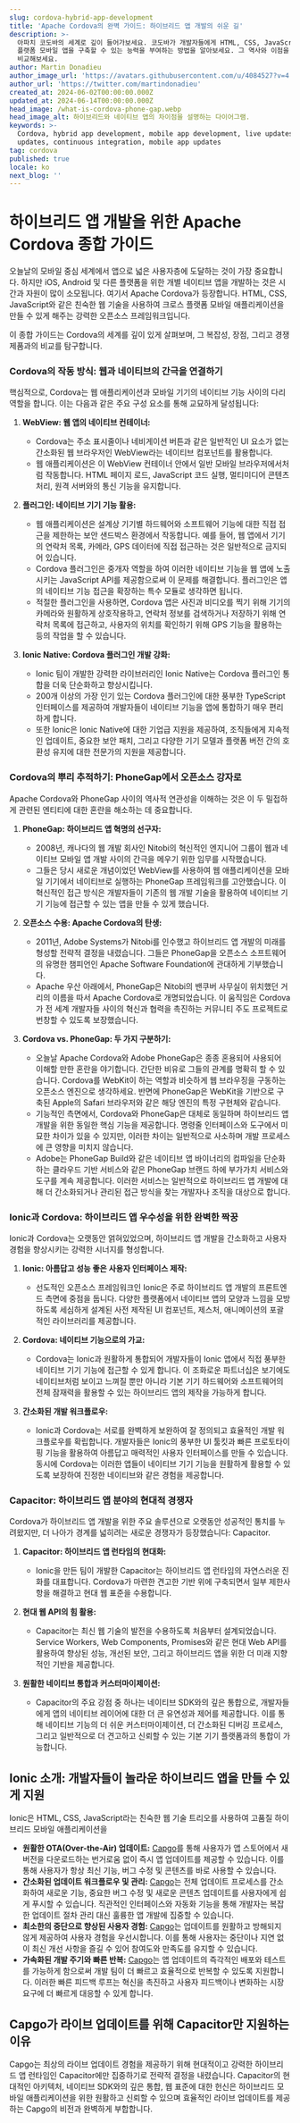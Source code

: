 ```yaml
---
slug: cordova-hybrid-app-development
title: 'Apache Cordova의 완벽 가이드: 하이브리드 앱 개발의 쉬운 길'
description: >-
  아파치 코도바의 세계로 깊이 들어가보세요. 코도바가 개발자들에게 HTML, CSS, JavaScript와 같은 웹 기술을 사용하여 크로스
  플랫폼 모바일 앱을 구축할 수 있는 능력을 부여하는 방법을 알아보세요. 그 역사와 이점을 살펴보고 Capacitor와 같은 대안들과
  비교해보세요.
author: Martin Donadieu
author_image_url: 'https://avatars.githubusercontent.com/u/4084527?v=4'
author_url: 'https://twitter.com/martindonadieu'
created_at: 2024-06-02T00:00:00.000Z
updated_at: 2024-06-14T00:00:00.000Z
head_image: /what-is-cordova-phone-gap.webp
head_image_alt: 하이브리드와 네이티브 앱의 차이점을 설명하는 다이어그램.
keywords: >-
  Cordova, hybrid app development, mobile app development, live updates, OTA
  updates, continuous integration, mobile app updates
tag: cordova
published: true
locale: ko
next_blog: ''
---
```

# 하이브리드 앱 개발을 위한 Apache Cordova 종합 가이드

오늘날의 모바일 중심 세계에서 앱으로 넓은 사용자층에 도달하는 것이 가장 중요합니다. 하지만 iOS, Android 및 다른 플랫폼을 위한 개별 네이티브 앱을 개발하는 것은 시간과 자원이 많이 소모됩니다. 여기서 Apache Cordova가 등장합니다. HTML, CSS, JavaScript와 같은 친숙한 웹 기술을 사용하여 크로스 플랫폼 모바일 애플리케이션을 만들 수 있게 해주는 강력한 오픈소스 프레임워크입니다.

이 종합 가이드는 Cordova의 세계를 깊이 있게 살펴보며, 그 복잡성, 장점, 그리고 경쟁 제품과의 비교를 탐구합니다.

### Cordova의 작동 방식: 웹과 네이티브의 간극을 연결하기

핵심적으로, Cordova는 웹 애플리케이션과 모바일 기기의 네이티브 기능 사이의 다리 역할을 합니다. 이는 다음과 같은 주요 구성 요소를 통해 교묘하게 달성됩니다:

1. **WebView: 웹 앱의 네이티브 컨테이너:**
   - Cordova는 주소 표시줄이나 네비게이션 버튼과 같은 일반적인 UI 요소가 없는 간소화된 웹 브라우저인 WebView라는 네이티브 컴포넌트를 활용합니다.
   - 웹 애플리케이션은 이 WebView 컨테이너 안에서 일반 모바일 브라우저에서처럼 작동합니다. HTML 페이지 로드, JavaScript 코드 실행, 멀티미디어 콘텐츠 처리, 원격 서버와의 통신 기능을 유지합니다.

2. **플러그인: 네이티브 기기 기능 활용:**
   - 웹 애플리케이션은 설계상 기기별 하드웨어와 소프트웨어 기능에 대한 직접 접근을 제한하는 보안 샌드박스 환경에서 작동합니다. 예를 들어, 웹 앱에서 기기의 연락처 목록, 카메라, GPS 데이터에 직접 접근하는 것은 일반적으로 금지되어 있습니다.
   - Cordova 플러그인은 중개자 역할을 하여 이러한 네이티브 기능을 웹 앱에 노출시키는 JavaScript API를 제공함으로써 이 문제를 해결합니다. 플러그인은 앱의 네이티브 기능 접근을 확장하는 특수 모듈로 생각하면 됩니다.
   - 적절한 플러그인을 사용하면, Cordova 앱은 사진과 비디오를 찍기 위해 기기의 카메라와 원활하게 상호작용하고, 연락처 정보를 검색하거나 저장하기 위해 연락처 목록에 접근하고, 사용자의 위치를 확인하기 위해 GPS 기능을 활용하는 등의 작업을 할 수 있습니다.

3. **Ionic Native: Cordova 플러그인 개발 강화:**
   - Ionic 팀이 개발한 강력한 라이브러리인 Ionic Native는 Cordova 플러그인 통합을 더욱 단순화하고 향상시킵니다.
   - 200개 이상의 가장 인기 있는 Cordova 플러그인에 대한 풍부한 TypeScript 인터페이스를 제공하여 개발자들이 네이티브 기능을 앱에 통합하기 매우 편리하게 합니다.
   - 또한 Ionic은 Ionic Native에 대한 기업급 지원을 제공하여, 조직들에게 지속적인 업데이트, 중요한 보안 패치, 그리고 다양한 기기 모델과 플랫폼 버전 간의 호환성 유지에 대한 전문가의 지원을 제공합니다.

### Cordova의 뿌리 추적하기: PhoneGap에서 오픈소스 강자로

Apache Cordova와 PhoneGap 사이의 역사적 연관성을 이해하는 것은 이 두 밀접하게 관련된 엔티티에 대한 혼란을 해소하는 데 중요합니다.

1. **PhoneGap: 하이브리드 앱 혁명의 선구자:**
   - 2008년, 캐나다의 웹 개발 회사인 Nitobi의 혁신적인 엔지니어 그룹이 웹과 네이티브 모바일 앱 개발 사이의 간극을 메우기 위한 임무를 시작했습니다.
   - 그들은 당시 새로운 개념이었던 WebView를 사용하여 웹 애플리케이션을 모바일 기기에서 네이티브로 실행하는 PhoneGap 프레임워크를 고안했습니다. 이 혁신적인 접근 방식은 개발자들이 기존의 웹 개발 기술을 활용하여 네이티브 기기 기능에 접근할 수 있는 앱을 만들 수 있게 했습니다.

2. **오픈소스 수용: Apache Cordova의 탄생:**
   - 2011년, Adobe Systems가 Nitobi를 인수했고 하이브리드 앱 개발의 미래를 형성할 전략적 결정을 내렸습니다. 그들은 PhoneGap을 오픈소스 소프트웨어의 유명한 챔피언인 Apache Software Foundation에 관대하게 기부했습니다.
   - Apache 우산 아래에서, PhoneGap은 Nitobi의 밴쿠버 사무실이 위치했던 거리의 이름을 따서 Apache Cordova로 개명되었습니다. 이 움직임은 Cordova가 전 세계 개발자들 사이의 혁신과 협력을 촉진하는 커뮤니티 주도 프로젝트로 번창할 수 있도록 보장했습니다.

3. **Cordova vs. PhoneGap: 두 가지 구분하기:**
   - 오늘날 Apache Cordova와 Adobe PhoneGap은 종종 혼용되어 사용되어 이해할 만한 혼란을 야기합니다. 간단한 비유로 그들의 관계를 명확히 할 수 있습니다. Cordova를 WebKit이 하는 역할과 비슷하게 웹 브라우징을 구동하는 오픈소스 엔진으로 생각하세요. 반면에 PhoneGap은 WebKit을 기반으로 구축된 Apple의 Safari 브라우저와 같은 해당 엔진의 특정 구현체와 같습니다.
   - 기능적인 측면에서, Cordova와 PhoneGap은 대체로 동일하며 하이브리드 앱 개발을 위한 동일한 핵심 기능을 제공합니다. 명령줄 인터페이스와 도구에서 미묘한 차이가 있을 수 있지만, 이러한 차이는 일반적으로 사소하며 개발 프로세스에 큰 영향을 미치지 않습니다.
   - Adobe는 PhoneGap Build와 같은 네이티브 앱 바이너리의 컴파일을 단순화하는 클라우드 기반 서비스와 같은 PhoneGap 브랜드 하에 부가가치 서비스와 도구를 계속 제공합니다. 이러한 서비스는 일반적으로 하이브리드 앱 개발에 대해 더 간소화되거나 관리된 접근 방식을 찾는 개발자나 조직을 대상으로 합니다.

### Ionic과 Cordova: 하이브리드 앱 우수성을 위한 완벽한 짝꿍

Ionic과 Cordova는 오랫동안 얽혀있었으며, 하이브리드 앱 개발을 간소화하고 사용자 경험을 향상시키는 강력한 시너지를 형성합니다.

1. **Ionic: 아름답고 성능 좋은 사용자 인터페이스 제작:**
   - 선도적인 오픈소스 프레임워크인 Ionic은 주로 하이브리드 앱 개발의 프론트엔드 측면에 중점을 둡니다. 다양한 플랫폼에서 네이티브 앱의 모양과 느낌을 모방하도록 세심하게 설계된 사전 제작된 UI 컴포넌트, 제스처, 애니메이션의 포괄적인 라이브러리를 제공합니다.

2. **Cordova: 네이티브 기능으로의 가교:**
   - Cordova는 Ionic과 원활하게 통합되어 개발자들이 Ionic 앱에서 직접 풍부한 네이티브 기기 기능에 접근할 수 있게 합니다. 이 조화로운 파트너십은 보기에도 네이티브처럼 보이고 느껴질 뿐만 아니라 기본 기기 하드웨어와 소프트웨어의 전체 잠재력을 활용할 수 있는 하이브리드 앱의 제작을 가능하게 합니다.

3. **간소화된 개발 워크플로우:**
   - Ionic과 Cordova는 서로를 완벽하게 보완하여 잘 정의되고 효율적인 개발 워크플로우를 확립합니다. 개발자들은 Ionic의 풍부한 UI 툴킷과 빠른 프로토타이핑 기능을 활용하여 아름답고 매력적인 사용자 인터페이스를 만들 수 있습니다. 동시에 Cordova는 이러한 앱들이 네이티브 기기 기능을 원활하게 활용할 수 있도록 보장하여 진정한 네이티브와 같은 경험을 제공합니다.

### Capacitor: 하이브리드 앱 분야의 현대적 경쟁자

Cordova가 하이브리드 앱 개발을 위한 주요 솔루션으로 오랫동안 성공적인 통치를 누려왔지만, 더 나아가 경계를 넓히려는 새로운 경쟁자가 등장했습니다: Capacitor.

1. **Capacitor: 하이브리드 앱 런타임의 현대화:**
   - Ionic을 만든 팀이 개발한 Capacitor는 하이브리드 앱 런타임의 자연스러운 진화를 대표합니다. Cordova가 마련한 견고한 기반 위에 구축되면서 일부 제한사항을 해결하고 현대 웹 표준을 수용합니다.

2. **현대 웹 API의 힘 활용:**
   - Capacitor는 최신 웹 기술의 발전을 수용하도록 처음부터 설계되었습니다. Service Workers, Web Components, Promises와 같은 현대 Web API를 활용하여 향상된 성능, 개선된 보안, 그리고 하이브리드 앱을 위한 더 미래 지향적인 기반을 제공합니다.

3. **원활한 네이티브 통합과 커스터마이제이션:**
   - Capacitor의 주요 강점 중 하나는 네이티브 SDK와의 깊은 통합으로, 개발자들에게 앱의 네이티브 레이어에 대한 더 큰 유연성과 제어를 제공합니다. 이를 통해 네이티브 기능의 더 쉬운 커스터마이제이션, 더 간소화된 디버깅 프로세스, 그리고 일반적으로 더 견고하고 신뢰할 수 있는 기본 기기 플랫폼과의 통합이 가능합니다.

## Ionic 소개: 개발자들이 놀라운 하이브리드 앱을 만들 수 있게 지원

Ionic은 HTML, CSS, JavaScript라는 친숙한 웹 기술 트리오를 사용하여 고품질 하이브리드 모바일 애플리케이션을

- **원활한 OTA(Over-the-Air) 업데이트:** [Capgo](capgo.app)를 통해 사용자가 앱 스토어에서 새 버전을 다운로드하는 번거로움 없이 즉시 앱 업데이트를 제공할 수 있습니다. 이를 통해 사용자가 항상 최신 기능, 버그 수정 및 콘텐츠를 바로 사용할 수 있습니다.
- **간소화된 업데이트 워크플로우 및 관리:** [Capgo](capgo.app)는 전체 업데이트 프로세스를 간소화하여 새로운 기능, 중요한 버그 수정 및 새로운 콘텐츠 업데이트를 사용자에게 쉽게 푸시할 수 있습니다. 직관적인 인터페이스와 자동화 기능을 통해 개발자는 복잡한 업데이트 절차 관리 대신 훌륭한 앱 개발에 집중할 수 있습니다.
- **최소한의 중단으로 향상된 사용자 경험:** [Capgo](capgo.app)는 업데이트를 원활하고 방해되지 않게 제공하여 사용자 경험을 우선시합니다. 이를 통해 사용자는 중단이나 지연 없이 최신 개선 사항을 즐길 수 있어 참여도와 만족도를 유지할 수 있습니다.
- **가속화된 개발 주기와 빠른 반복:** [Capgo](capgo.app)는 앱 업데이트의 즉각적인 배포와 테스트를 가능하게 함으로써 개발 팀이 더 빠르고 효율적으로 반복할 수 있도록 지원합니다. 이러한 빠른 피드백 루프는 혁신을 촉진하고 사용자 피드백이나 변화하는 시장 요구에 더 빠르게 대응할 수 있게 합니다.

## Capgo가 라이브 업데이트를 위해 Capacitor만 지원하는 이유

Capgo는 최상의 라이브 업데이트 경험을 제공하기 위해 현대적이고 강력한 하이브리드 앱 런타임인 Capacitor에만 집중하기로 전략적 결정을 내렸습니다. Capacitor의 현대적인 아키텍처, 네이티브 SDK와의 깊은 통합, 웹 표준에 대한 헌신은 하이브리드 모바일 애플리케이션을 위한 원활하고 신뢰할 수 있으며 효율적인 라이브 업데이트를 제공하는 Capgo의 비전과 완벽하게 부합합니다.
